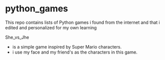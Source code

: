 # python_games
This repo contains lists of Python games i found from the internet and that i edited and personalized for my own learning

She_vs_Jhe
  - is a simple game inspired by Super Mario characters. 
  - i use my face and my friend's as the characters in this game. 
